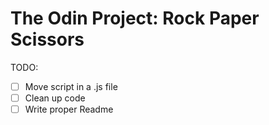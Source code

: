 # The Odin Project: Rock Paper Scissors
TODO:
- [ ] Move script in a .js file
- [ ] Clean up code
- [ ] Write proper Readme
